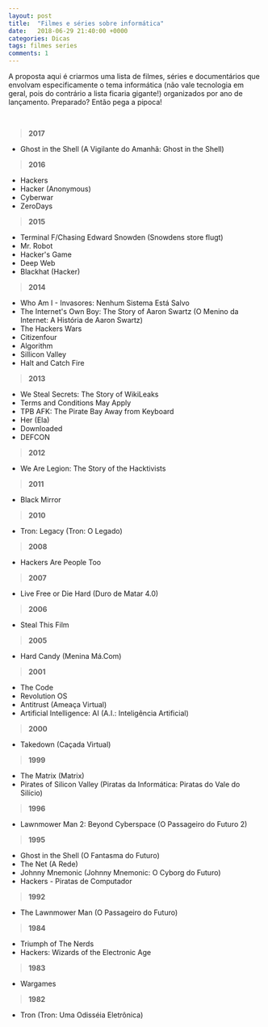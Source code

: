 ```yaml
---
layout: post
title:  "Filmes e séries sobre informática"
date:   2018-06-29 21:40:00 +0000
categories: Dicas
tags: filmes series
comments: 1
---
```


A proposta aqui é criarmos uma lista de filmes, séries e documentários que envolvam especificamente o tema informática (não vale tecnologia em geral, pois do contrário a lista ficaria gigante!) organizados por ano de lançamento. Preparado? Então pega a pipoca!

<br/>

> **2017**

-   Ghost in the Shell (A Vigilante do Amanhã: Ghost in the Shell)

> **2016**

-   Hackers
-   Hacker (Anonymous)
-   Cyberwar
-   ZeroDays

> **2015**

-   Terminal F/Chasing Edward Snowden (Snowdens store flugt)
-   Mr. Robot
-   Hacker's Game
-   Deep Web
-   Blackhat (Hacker)

> **2014**

-   Who Am I - Invasores: Nenhum Sistema Está Salvo
-   The Internet's Own Boy: The Story of Aaron Swartz (O Menino da Internet: A História de Aaron Swartz)
-   The Hackers Wars
-   Citizenfour
-   Algorithm
-   Sillicon Valley
-   Halt and Catch Fire

> **2013**

-   We Steal Secrets: The Story of WikiLeaks
-   Terms and Conditions May Apply
-   TPB AFK: The Pirate Bay Away from Keyboard
-   Her (Ela)
-   Downloaded
-   DEFCON

> **2012**

-   We Are Legion: The Story of the Hacktivists

> **2011**

-   Black Mirror

> **2010**

-   Tron: Legacy (Tron: O Legado)

> **2008**

-   Hackers Are People Too

> **2007**

-   Live Free or Die Hard (Duro de Matar 4.0)

> **2006**

-   Steal This Film

> **2005**

-   Hard Candy (Menina Má.Com)

> **2001**

-   The Code
-   Revolution OS
-   Antitrust (Ameaça Virtual)
-   Artificial Intelligence: AI (A.I.: Inteligência Artificial)

> **2000**

-   Takedown (Caçada Virtual)

> **1999**

-   The Matrix (Matrix)
-   Pirates of Silicon Valley (Piratas da Informática: Piratas do Vale do Silício)

> **1996**

-   Lawnmower Man 2: Beyond Cyberspace (O Passageiro do Futuro 2)

> **1995**

-   Ghost in the Shell (O Fantasma do Futuro)
-   The Net (A Rede)
-   Johnny Mnemonic (Johnny Mnemonic: O Cyborg do Futuro)
-   Hackers - Piratas de Computador

> **1992**

-   The Lawnmower Man (O Passageiro do Futuro)

> **1984**

-   Triumph of The Nerds
-   Hackers: Wizards of the Electronic Age

> **1983**

-   Wargames

> **1982**

-   Tron (Tron: Uma Odisséia Eletrônica)

